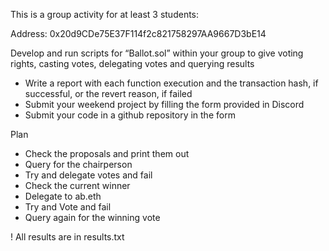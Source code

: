 This is a group activity for at least 3 students:

Address: 0x20d9CDe75E37F114f2c821758297AA9667D3bE14

Develop and run scripts for “Ballot.sol” within your group to give voting rights, casting votes, delegating votes and querying results
- Write a report with each function execution and the transaction hash, if successful, or the revert reason, if failed
- Submit your weekend project by filling the form provided in Discord
- Submit your code in a github repository in the form

Plan
- Check the proposals and print them out
- Query for the chairperson
- Try and delegate votes and fail
- Check the current winner
- Delegate to ab.eth
- Try and Vote and fail
- Query again for the winning vote

! All results are in results.txt